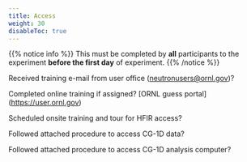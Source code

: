 ```yaml
---
title: Access
weight: 30
disableToc: true
---
```



{{% notice info %}}
This must be completed by **all** participants to the experiment **before the first day** of experiment.
{{% /notice %}}

<i class='fa fa-square-o'></i> Received training e-mail from user office (neutronusers@ornl.gov)?

<i class='fa fa-square-o'></i> Completed online training if assigned? [ORNL guess portal]
(https://user.ornl.gov)

<i class='fa fa-square-o'></i> Scheduled onsite training and tour for HFIR access?

<i class='fa fa-square-o'></i> Followed attached procedure to access CG-1D data?

<i class='fa fa-square-o'></i> Followed attached procedure to access CG-1D analysis computer?




